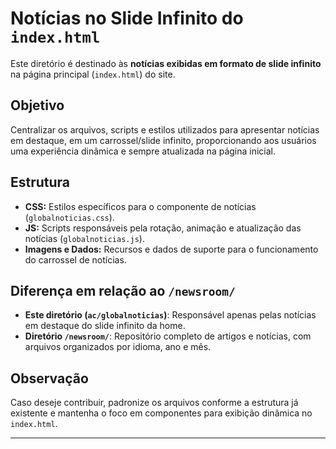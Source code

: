 # Notícias no Slide Infinito do `index.html`

Este diretório é destinado às **notícias exibidas em formato de slide infinito** na página principal (`index.html`) do site.

## Objetivo

Centralizar os arquivos, scripts e estilos utilizados para apresentar notícias em destaque, em um carrossel/slide infinito, proporcionando aos usuários uma experiência dinâmica e sempre atualizada na página inicial.

## Estrutura

- **CSS:** Estilos específicos para o componente de notícias (`globalnoticias.css`).
- **JS:** Scripts responsáveis pela rotação, animação e atualização das notícias (`globalnoticias.js`).
- **Imagens e Dados:** Recursos e dados de suporte para o funcionamento do carrossel de notícias.

## Diferença em relação ao `/newsroom/`

- **Este diretório (`ac/globalnoticias`)**: Responsável apenas pelas notícias em destaque do slide infinito da home.
- **Diretório `/newsroom/`**: Repositório completo de artigos e notícias, com arquivos organizados por idioma, ano e mês.

## Observação

Caso deseje contribuir, padronize os arquivos conforme a estrutura já existente e mantenha o foco em componentes para exibição dinâmica no `index.html`.

---